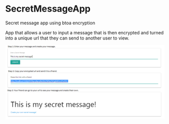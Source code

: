 # SecretMessageApp
Secret message app using btoa encryption

App that allows a user to input a message that is then encrypted and turned into a unique url that they can send to another user to view.

<img src="app_pic.png" alt="Image of secret message app">
